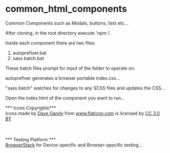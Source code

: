 # common_html_components
 Common Components such as Modals, buttons, lists etc...


After cloning, in the root directory execute 'npm i'.

Inside each component there are two files:
1. autoprefixer.bat
2. sass batch.bat

These batch files prompt for input of the folder to operate on.

autoprefixer generates a browser portable index.css...

"sass batch" watches for changes to any SCSS files and updates the CSS...

Open the index.html of the component you want to run...








*** Icons Copyrights***
<br>
Icons made by <a href="https://www.flaticon.com/authors/dave-gandy" title="Dave Gandy">Dave Gandy</a> from <a href="https://www.flaticon.com/" title="Flaticon">www.flaticon.com</a> is licensed by <a href="http://creativecommons.org/licenses/by/3.0/" title="Creative Commons BY 3.0" target="_blank">CC 3.0 BY</a>

<br><br>
*** Testing Platform ***
<br>
<a href="https://www.browserstack.com/" title="Dave Gandy">BrowserStack</a> for Device-specific and Browser-specific testing...
